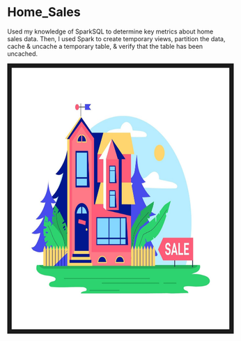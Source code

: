 # Home_Sales
Used my knowledge of SparkSQL to determine key metrics about home sales data. Then, I used Spark to create temporary views, partition the data, cache &amp; uncache a temporary table, &amp; verify that the table has been uncached.

<img src="https://github.com/molleighH/Home_Sales/blob/main/Resources/house%20for%20rent%20.png" width="500" height="600" border="10"/>
